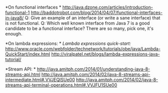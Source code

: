 *On functional interfaces * 
http://java.dzone.com/articles/introduction-functional-1
http://baddotrobot.com/blog/2014/04/07/functional-interfaces-in-java8/
Q: Give an example of an interface (or write a sane interface) that is not functional.
Q: Which well known interface from Java 7 is a good candidate to be a functional interface? There are so many, pick one, it's enough.

*On lambda expressions: * 
*Lambda expressions quick-start:*
http://www.oracle.com/webfolder/technetwork/tutorials/obe/java/Lambda-QuickStart/index.html
http://viralpatel.net/blogs/lambda-expressions-java-tutorial/

*Stream API: * 
http://java.amitph.com/2014/01/understanding-java-8-streams-api.html
http://java.amitph.com/2014/02/java-8-streams-api-intermediate.html#.VVJEQlSUe00
http://java.amitph.com/2014/02/java-8-streams-api-terminal-operations.html#.VVJFU1SUe00

